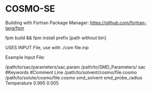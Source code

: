 # COSMO-SE

Building with Fortran Package Manager:
https://github.com/fortran-lang/fpm

fpm build &&
fpm install prefix [path without bin]

USES INPUT File, use with
./csm file.inp

Example Input File:

/path/to/sac/parameters/sac.param 
/path/to/SMD_Parameters/ 
sac #Keywords
#Comment Line
/path/to/solvent/cosmo/file.cosmo
/path/to/solute/cosmo/file.cosmo
smd_solvent smd_probe_radius
Temperature
0.995 0.005
